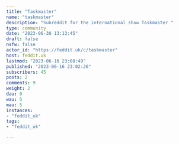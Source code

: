 ```yaml
---
title: "Taskmaster" 
name: "taskmaster"
description: "Subreddit for the international show Taskmaster "
type: community
date: "2023-06-30 13:13:45"
draft: false
nsfw: false
actor_id: "https://feddit.uk/c/taskmaster"
host: feddit.uk
lastmod: "2023-06-16 23:08:49"
published: "2023-06-16 23:02:26"
subscribers: 45
posts: 2
comments: 9
weight: 2
dau: 0
wau: 5
mau: 5
instances:
- "feddit_uk"
tags: 
- "feddit_uk"

---
```

